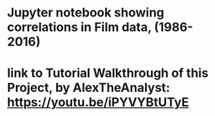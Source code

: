 # Jupyter notebook showing correlations in Film data, (1986-2016)
# link to Tutorial Walkthrough of this Project, by AlexTheAnalyst: https://youtu.be/iPYVYBtUTyE  
